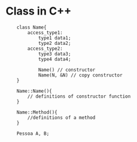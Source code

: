 # Class in C++

        class Name{
            access_type1:
                type1 data1;
                type2 data2;
            access_type2:
                type3 data3;
                type4 data4;

                Name() // constructor
                Name(N, &N) // copy constructor
        }

        Name::Name(){
            // definitions of constructor function
        }

        Name::Method(){
            //definitions of a method
        }

        Pessoa A, B;